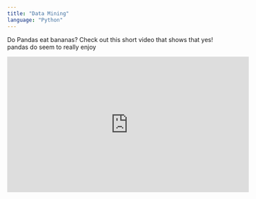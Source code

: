 ```yaml
---
title: "Data Mining"
language: "Python"
---
```


Do Pandas eat bananas? Check out this short video that shows that yes! pandas do seem to really enjoy

<iframe width="560" height="315" src="https://www.youtube.com/embed/4SZl1r2O_bY" frameborder="0" allowfullscreen></iframe>
